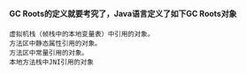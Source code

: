 #### GC Roots的定义就要考究了，Java语言定义了如下GC Roots对象
```
虚拟机栈（帧栈中的本地变量表）中引用的对象。
方法区中静态属性引用的对象。
方法区中常量引用的对象。
本地方法栈中JNI引用的对象
```
